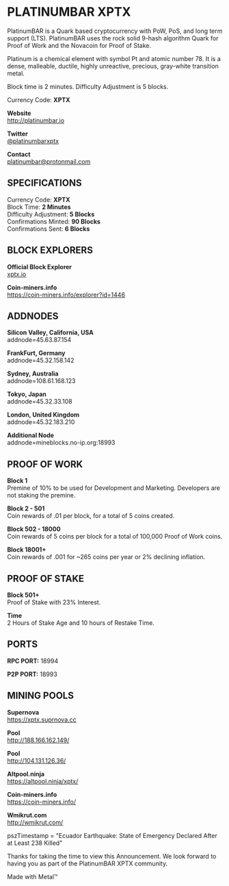 <h1>PLATINUMBAR XPTX</h1>

<p>PlatinumBAR is a Quark based cryptocurrency with PoW, PoS, and long term support (LTS). PlatinumBAR uses the rock solid 9-hash algorithm Quark for Proof of Work and the Novacoin for Proof of Stake.</p>

<p>Platinum is a chemical element with symbol Pt and atomic number 78. It is a dense, malleable, ductile, highly unreactive, precious, gray-white transition metal.</p>

<p>Block time is 2 minutes. Difficulty Adjustment is 5 blocks.</p>

<p>Currency Code: <b>XPTX</b></p>

<p><b>Website</b><br>
<a href="http://platinumbar.io">http://platinumbar.io</a></p>

<p><b>Twitter</b><br>
<a href="https://twitter.com/platinumbarxptx">@platinumbarxptx</a></p>

<p><b>Contact</b><br>
<a href="mailto:platinumbar@protonmail.com">platinumbar@protonmail.com</a></p>

<h2>SPECIFICATIONS</h2>

<p>Currency Code: <b>XPTX</b><br>
Block Time: <b>2 Minutes</b><br>
Difficulty Adjustment: <b>5 Blocks</b><br>
Confirmations Minted: <b>90 Blocks</b><br>
Confirmations Sent: <b>6 Blocks</b></p>


<h2>BLOCK EXPLORERS</h2>

<p><b>Official Block Explorer</b><br>
<a href="xptx.io">xptx.io</a></p>

<p><b>Coin-miners.info</b><br>
<a href="https://coin-miners.info/explorer?id=1446">https://coin-miners.info/explorer?id=1446</a></p>

<h2>ADDNODES</h2>

<p><b>Silicon Valley, California, USA</b><br>
addnode=45.63.87.154</p>

<p><b>FrankFurt, Germany</b><br>
addnode=45.32.158.142</p>

<p><b>Sydney, Australia</b><br>
addnode=108.61.168.123</p>

<p><b>Tokyo, Japan</b><br>
addnode=45.32.33.108</p>

<p><b>London, United Kingdom</b><br>
addnode=45.32.183.210</p>

<p><b>Additional Node</b><br>
addnode=mineblocks.no-ip.org:18993</p>


<h2>PROOF OF WORK</h2>

<p><b>Block 1</b><br>
Premine of 10% to be used for Development and Marketing.
Developers are not staking the premine.</p>

<p><b>Block 2 - 501</b><br>
Coin rewards of .01 per block, for a total of 5 coins created.</p>

<p><b>Block 502 - 18000</b><br>
Coin rewards of 5 coins per block for a total of 100,000 Proof of Work coins.</p>

<p><b>Block 18001+</b><br>
Coin rewards of .001 for ~265 coins per year or 2% declining inflation.</p>


<h2>PROOF OF STAKE</h2>

<p><b>Block 501+</b><br>
Proof of Stake with 23% Interest.</p>

<p><b>Time</b><br>
2 Hours of Stake Age and 10 hours of Restake Time.</p>


<h2>PORTS</h2>

<p><b>RPC PORT:</b> 18994</p>
<p><b>P2P PORT:</b> 18993</p>


<h2>MINING POOLS</h2>

<p><b>Supernova</b><br>
<a href="https://xptx.suprnova.cc">https://xptx.suprnova.cc</a></p>

<p><b>Pool</b><br>
<a href="http://188.166.162.149/">http://188.166.162.149/</a></p>

<p><b>Pool</b><br>
<a href="http://104.131.126.36/">http://104.131.126.36/</a></p>

<p><b>Altpool.ninja</b><br>
<a href="https://altpool.ninja/xptx/">https://altpool.ninja/xptx/</a></p>

<p><b>Coin-miners.info</b><br>
<a href="https://coin-miners.info/">https://coin-miners.info/</a></p>

<p><b>Wmikrut.com</b><br>
<a href="http://wmikrut.com/">http://wmikrut.com/</a></p>

<p>pszTimestamp = "Ecuador Earthquake: State of Emergency Declared After at Least 238 Killed"</p>

<p>Thanks for taking the time to view this Announcement. We look forward to having you as part of the PlatinumBAR XPTX community.</p>

<p>Made with Metal™</p>

